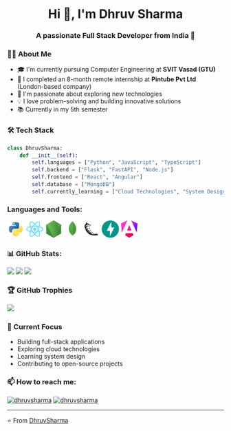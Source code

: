 <h1 align="center">Hi 👋, I'm Dhruv Sharma</h1>
<h3 align="center">A passionate Full Stack Developer from India 🚀</h3>

### 👨‍💻 About Me

- 🎓 I'm currently pursuing Computer Engineering at **SVIT Vasad (GTU)**
- 💼 I completed an 8-month remote internship at **Pintube Pvt Ltd** (London-based company)
- 🌱 I'm passionate about exploring new technologies
- 💡 I love problem-solving and building innovative solutions
- 📚 Currently in my 5th semester

### 🛠️ Tech Stack

```python
class DhruvSharma:
    def __init__(self):
        self.languages = ["Python", "JavaScript", "TypeScript"]
        self.backend = ["Flask", "FastAPI", "Node.js"]
        self.frontend = ["React", "Angular"]
        self.database = ["MongoDB"]
        self.currently_learning = ["Cloud Technologies", "System Design"]
```

<h3 align="left">Languages and Tools:</h3>
<p align="left">
<img src="https://raw.githubusercontent.com/devicons/devicon/master/icons/python/python-original.svg" alt="python" width="40" height="40"/>
<img src="https://raw.githubusercontent.com/devicons/devicon/master/icons/react/react-original.svg" alt="react" width="40" height="40"/>
<img src="https://raw.githubusercontent.com/devicons/devicon/master/icons/nodejs/nodejs-original.svg" alt="nodejs" width="40" height="40"/>
<img src="https://raw.githubusercontent.com/devicons/devicon/master/icons/mongodb/mongodb-original.svg" alt="mongodb" width="40" height="40"/>
<img src="https://raw.githubusercontent.com/devicons/devicon/master/icons/flask/flask-original.svg" alt="flask" width="40" height="40" style="background-color : white; border-radius : 50%;"/>
<img src="https://raw.githubusercontent.com/devicons/devicon/master/icons/fastapi/fastapi-original.svg" alt="fastapi" width="40" height="40"/>
<img src="https://raw.githubusercontent.com/devicons/devicon/master/icons/angular/angular-original.svg" alt="angular" width="40" height="40"/>
</p>

### 📊 GitHub Stats:
![](https://github-readme-stats.vercel.app/api?username=dhruvsharma&theme=dark&hide_border=false&include_all_commits=true&count_private=true)
![](https://github-readme-streak-stats.herokuapp.com/?user=dhruvsharma&theme=dark&hide_border=false)
![](https://github-readme-stats.vercel.app/api/top-langs/?username=dhruvsharma&theme=dark&hide_border=false&include_all_commits=true&count_private=true&layout=compact)

### 🏆 GitHub Trophies
![](https://github-profile-trophy.vercel.app/?username=dhruvsharma&theme=radical&no-frame=false&no-bg=true&margin-w=4)

### 🎯 Current Focus

- Building full-stack applications
- Exploring cloud technologies
- Learning system design
- Contributing to open-source projects

### 📫 How to reach me:

<p align="left">
<a href="https://linkedin.com/in/dhruv-sharma-d005" target="blank"><img align="center" src="https://raw.githubusercontent.com/rahuldkjain/github-profile-readme-generator/master/src/images/icons/Social/linked-in-alt.svg" alt="dhruvsharma" height="30" width="40" /></a>
<a href="https://github.com/MrD0511" target="blank"><img align="center" src="https://raw.githubusercontent.com/rahuldkjain/github-profile-readme-generator/master/src/images/icons/Social/github.svg" alt="dhruvsharma" height="30" width="40" /></a>
</p>

---
⭐️ From [DhruvSharma](https://github.com/MrD0511)

<!-- Proudly created with Passion -->
